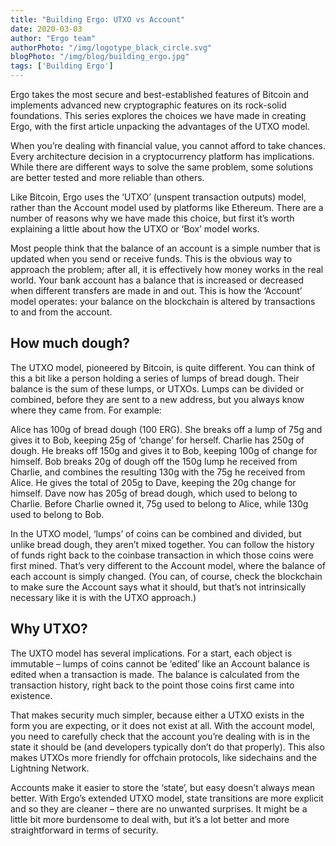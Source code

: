 ```yaml
---
title: "Building Ergo: UTXO vs Account"
date: 2020-03-03
author: "Ergo team"
authorPhoto: "/img/logotype_black_circle.svg"
blogPhoto: "/img/blog/building_ergo.jpg"
tags: ['Building Ergo']
---
```


Ergo takes the most secure and best-established features of Bitcoin and implements advanced new cryptographic features on its rock-solid foundations. This series explores the choices we have made in creating Ergo, with the first article unpacking the advantages of the UTXO model.

When you’re dealing with financial value, you cannot afford to take chances. Every architecture decision in a cryptocurrency platform has implications. While there are different ways to solve the same problem, some solutions are better tested and more reliable than others.

Like Bitcoin, Ergo uses the ‘UTXO’ (unspent transaction outputs) model, rather than the Account model used by platforms like Ethereum. There are a number of reasons why we have made this choice, but first it’s worth explaining a little about how the UTXO or ‘Box’ model works.

Most people think that the balance of an account is a simple number that is updated when you send or receive funds. This is the obvious way to approach the problem; after all, it is effectively how money works in the real world. Your bank account has a balance that is increased or decreased when different transfers are made in and out. This is how the ‘Account’ model operates: your balance on the blockchain is altered by transactions to and from the account.

## How much dough?

The UTXO model, pioneered by Bitcoin, is quite different. You can think of this a bit like a person holding a series of lumps of bread dough. Their balance is the sum of these lumps, or UTXOs. Lumps can be divided or combined, before they are sent to a new address, but you always know where they came from. For example:

Alice has 100g of bread dough (100 ERG). She breaks off a lump of 75g and gives it to Bob, keeping 25g of ‘change’ for herself.
Charlie has 250g of dough. He breaks off 150g and gives it to Bob, keeping 100g of change for himself.
Bob breaks 20g of dough off the 150g lump he received from Charlie, and combines the resulting 130g with the 75g he received from Alice. He gives the total of 205g to Dave, keeping the 20g change for himself.
Dave now has 205g of bread dough, which used to belong to Charlie. Before Charlie owned it, 75g used to belong to Alice, while 130g used to belong to Bob.

In the UTXO model, ‘lumps’ of coins can be combined and divided, but unlike bread dough, they aren’t mixed together. You can follow the history of funds right back to the coinbase transaction in which those coins were first mined. That’s very different to the Account model, where the balance of each account is simply changed. (You can, of course, check the blockchain to make sure the Account says what it should, but that’s not intrinsically necessary like it is with the UTXO approach.)

## Why UTXO?

The UXTO model has several implications. For a start, each object is immutable – lumps of coins cannot be ‘edited’ like an Account balance is edited when a transaction is made. The balance is calculated from the transaction history, right back to the point those coins first came into existence. 

That makes security much simpler, because either a UTXO exists in the form you are expecting, or it does not exist at all. With the account model, you need to carefully check that the account you’re dealing with is in the state it should be (and developers typically don’t do that properly). This also makes UTXOs more friendly for offchain protocols, like sidechains and the Lightning Network.

Accounts make it easier to store the ‘state’, but easy doesn’t always mean better. With Ergo’s extended UTXO model, state transitions are more explicit and so they are cleaner – there are no unwanted surprises. It might be a little bit more burdensome to deal with, but it’s a lot better and more straightforward in terms of security.
